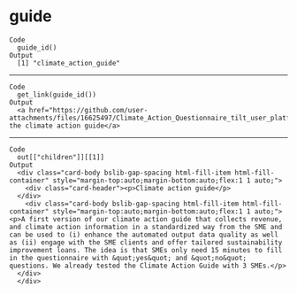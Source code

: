 # guide

    Code
      guide_id()
    Output
      [1] "climate_action_guide"

---

    Code
      get_link(guide_id())
    Output
      <a href="https://github.com/user-attachments/files/16625497/Climate_Action_Questionnaire_tilt_user_platform.xlsx">Download the climate action guide</a>

---

    Code
      out[["children"]][[1]]
    Output
      <div class="card-body bslib-gap-spacing html-fill-item html-fill-container" style="margin-top:auto;margin-bottom:auto;flex:1 1 auto;">
        <div class="card-header"><p>Climate action guide</p>
      </div>
        <div class="card-body bslib-gap-spacing html-fill-item html-fill-container" style="margin-top:auto;margin-bottom:auto;flex:1 1 auto;"><p>A first version of our climate action guide that collects revenue, and climate action information in a standardized way from the SME and can be used to (i) enhance the automated output data quality as well as (ii) engage with the SME clients and offer tailored sustainability improvement loans. The idea is that SMEs only need 15 minutes to fill in the questionnaire with &quot;yes&quot; and &quot;no&quot; questions. We already tested the Climate Action Guide with 3 SMEs.</p>
      </div>
      </div>

